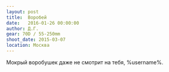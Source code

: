 ```yaml
---
layout: post
title:  Воробей
date:   2016-01-26 00:00:00
author: Д.Г.
gear: 70D / 55-250mm
shoot_date: 2015-03-07
location: Москва
---
```


Мокрый воробушек даже не смотрит на тебя, %username%.
